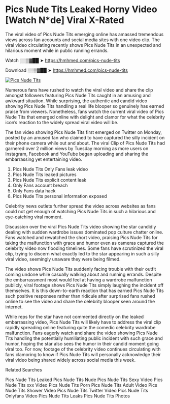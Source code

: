 ﻿# Pics Nude Tits Leaked Horny Video [Watch N*de] Viral X-Rated

The viral video of ﻿Pics Nude Tits emerging online has amassed tremendous views across fan accounts and social media sites with one video clip. The viral video circulating recently shows ﻿Pics Nude Tits in an unexpected and hilarious moment while in public running errands. 

Watch ░░▒▓██ ➤ https://hmhmed.com/pics-nude-tits

Download ░░▒▓██ ➤ https://hmhmed.com/pics-nude-tits

[![Pics Nude Tits](https://i.imgur.com/dJHk4Zq.gif)](https://hmhmed.com/pics-nude-tits)

Numerous fans have rushed to watch the viral video and share the clip amongst followers featuring ﻿Pics Nude Tits caught in an amusing and awkward situation. While surprising, the authentic and candid video showing ﻿Pics Nude Tits handling a real life blooper so genuinely has earned praise from viewers. Nonetheless, fans watch the current viral video of ﻿Pics Nude Tits that emerged online with delight and clamor for what the celebrity icon’s reaction to the widely spread viral video will be.

The fan video showing ﻿Pics Nude Tits first emerged on Twitter on Monday, posted by an amused fan who claimed to have captured the silly incident on their phone camera while out and about. The viral Clip of ﻿Pics Nude Tits had garnered over 2 million views by Tuesday morning as more users on Instagram, Facebook and YouTube began uploading and sharing the embarrassing yet entertaining video. 

1. ﻿Pics Nude Tits Only Fans leak video
2. ﻿Pics Nude Tits leaked pictures
3. ﻿Pics Nude Tits explicit content leak
4. Only Fans account breach
5. Only Fans data hack
6. ﻿Pics Nude Tits personal information exposed

Celebrity news outlets further spread the video across websites as fans could not get enough of watching ﻿Pics Nude Tits in such a hilarious and eye-catching viral moment. 

Discussion over the viral ﻿Pics Nude Tits video showing the star candidly dealing with sudden wardrobe issues dominated pop culture chatter online. Fans watched and rewatched the short video, praising ﻿Pics Nude Tits for taking the malfunction with grace and humor even as cameras captured the celebrity video now flooding timelines. Some fans have scrutinized the viral clip, trying to discern what exactly led to the star appearing in such a silly viral video, seemingly unaware they were being filmed.

The video shows ﻿Pics Nude Tits suddenly facing trouble with their outfit coming undone while casually walking about and running errands. Despite the embarrassment most would feel at having a wardrobe malfunction publicly, viral footage shows ﻿Pics Nude Tits simply laughing the incident off themselves. It is this down-to-earth reaction that has earned ﻿Pics Nude Tits such positive responses rather than ridicule after surprised fans rushed online to see the video and share the celebrity blooper seen around the internet.  

While reps for the star have not commented directly on the leaked embarrassing video, ﻿Pics Nude Tits will likely have to address the viral clip rapidly spreading online featuring quite the comedic celebrity wardrobe malfunction. Fans eagerly watch and share the video showing ﻿Pics Nude Tits handling the potentially humiliating public incident with such grace and humor, hoping the star also sees the humor in their candid moment going viral too. For now, footage of the celebrity video continues circulating with fans clamoring to know if ﻿Pics Nude Tits will personally acknowledge their viral video being shared widely across social media this week.

Related Searches

﻿Pics Nude Tits Leaked
﻿Pics Nude Tits Nude
﻿Pics Nude Tits Sexy Video
﻿Pics Nude Tits xxx Video
﻿Pics Nude Tits Porn
﻿Pics Nude Tits Adult Video
﻿Pics Nude Tits Shower Video
﻿Pics Nude Tits Twitter Video
﻿Pics Nude Tits Onlyfans Video
﻿Pics Nude Tits Leaks
﻿Pics Nude Tits Photos